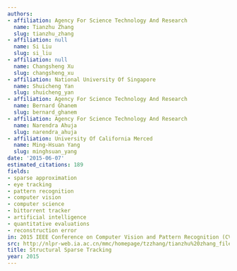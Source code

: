 ```yaml
---
authors:
- affiliation: Agency For Science Technology And Research
  name: Tianzhu Zhang
  slug: tianzhu_zhang
- affiliation: null
  name: Si Liu
  slug: si_liu
- affiliation: null
  name: Changsheng Xu
  slug: changsheng_xu
- affiliation: National University Of Singapore
  name: Shuicheng Yan
  slug: shuicheng_yan
- affiliation: Agency For Science Technology And Research
  name: Bernard Ghanem
  slug: bernard_ghanem
- affiliation: Agency For Science Technology And Research
  name: Narendra Ahuja
  slug: narendra_ahuja
- affiliation: University Of California Merced
  name: Ming-Hsuan Yang
  slug: minghsuan_yang
date: '2015-06-07'
estimated_citations: 189
fields:
- sparse approximation
- eye tracking
- pattern recognition
- computer vision
- computer science
- bittorrent tracker
- artificial intelligence
- quantitative evaluations
- reconstruction error
in: 2015 IEEE Conference on Computer Vision and Pattern Recognition (CVPR)
src: http://nlpr-web.ia.ac.cn/mmc/homepage/tzzhang/tianzhu%20zhang_files/Conference%20Papers/CVPR15_Structural%20Sparse%20Tracking.pdf
title: Structural Sparse Tracking
year: 2015
---
```


